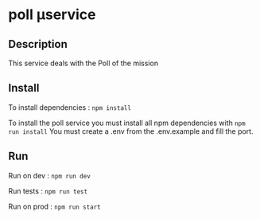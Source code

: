 # poll µservice

## Description 
This service deals with the Poll of the mission
## Install 

To install dependencies :
```npm install```

To install the poll service you must install all npm dependencies with
`npm run install`
You must create a .env from the .env.example and fill the port.

## Run

Run on dev :
```npm run dev```

Run tests : 
```npm run test```

Run on prod : 
```npm run start```

